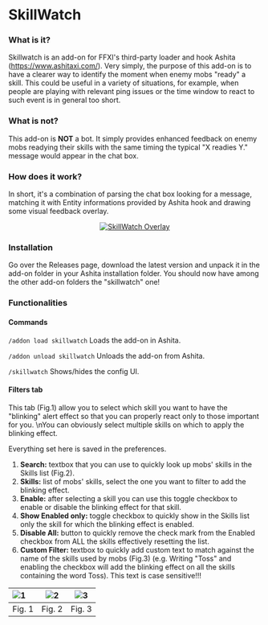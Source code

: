 # SkillWatch

### What is it?
Skillwatch is an add-on for FFXI's third-party loader and hook Ashita (https://www.ashitaxi.com/).
Very simply, the purpose of this add-on is to have a clearer way to identify the moment when enemy mobs "ready" a skill.
This could be useful in a variety of situations, for example, when people are playing with relevant ping issues or the time window to react to such event is in general too short.

### What is not?
This add-on is <b>NOT</b> a bot. It simply provides enhanced feedback on enemy mobs readying their skills with the same timing the typical "X readies Y." message would appear in the chat box.

### How does it work?
In short, it's a combination of parsing the chat box looking for a message, matching it with Entity informations provided by Ashita hook and drawing some visual feedback overlay.

<p align="center">
<a href="https://github.com/ariel-logos/SkillWatch/assets/78350872/87152b44-fa5b-4aa3-8e86-092cfe09fa2c"><img src="https://github.com/ariel-logos/SkillWatch/assets/78350872/87152b44-fa5b-4aa3-8e86-092cfe09fa2c.gif" alt="SkillWatch Overlay"/></a>  
</p>

### Installation
Go over the Releases page, download the latest version and unpack it in the add-on folder in your Ashita installation folder. You should now have among the other add-on folders the "skillwatch" one!

### Functionalities
#### Commands
```/addon load skillwatch``` Loads the add-on in Ashita.

```/addon unload skillwatch``` Unloads the add-on from Ashita.

```/skillwatch``` Shows/hides the config UI.

#### Filters tab
This tab (Fig.1) allow you to select which skill you want to have the "blinking" alert effect so that you can properly react only to those important for you.
\nYou can obviously select multiple skills on which to apply the blinking effect.

Everything set here is saved in the preferences.
<ol>
  <li><b>Search:</b> textbox that you can use to quickly look up mobs' skills in the Skills list (Fig.2).</li>
  <li><b>Skills:</b> list of mobs' skills, select the one you want to filter to add the blinking effect.</li>
  <li><b>Enable:</b> after selecting a skill you can use this toggle checkbox to enable or disable the blinking effect for that skill.</li>
  <li><b>Show Enabled only:</b> toggle checkbox to quickly show in the Skills list only the skill for which the blinking effect is enabled.</li>
  <li><b>Disable All:</b> button to quickly remove the check mark from the Enabled checkbox from ALL the skills effectively resetting the list.</li>
  <li><b>Custom Filter:</b> textbox to quickly add custom text to match against the name of the skills used by mobs (Fig.3) (e.g. Writing "Toss" and enabling the checkbox will add the blinking effect on all the skills containing the word Toss). This text is case sensitive!!!</li>
</ol>

![1](https://github.com/ariel-logos/SkillWatch/assets/78350872/3d8a14e9-b8dd-4227-99ba-6369b511ba29)|![2](https://github.com/ariel-logos/SkillWatch/assets/78350872/19ce8c78-9851-4424-8e82-8aea4f1c43cd)|![3](https://github.com/ariel-logos/SkillWatch/assets/78350872/31aee711-072d-400a-a867-e8180ccfdd5a)
:-------------------------|-------------------------|-------------------------
Fig. 1          |  Fig. 2           | Fig. 3 



